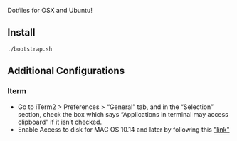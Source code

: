 
Dotfiles for OSX and Ubuntu!

## Install
```
./bootstrap.sh
```

## Additional Configurations

### Iterm

- Go to iTerm2 > Preferences > “General” tab, and in the “Selection” section, check the box which says “Applications in terminal may access clipboard” if it isn’t checked.
- Enable Access to disk for MAC OS 10.14 and later by following this ["link"](https://osxdaily.com/2018/10/09/fix-operation-not-permitted-terminal-error-macos/)
